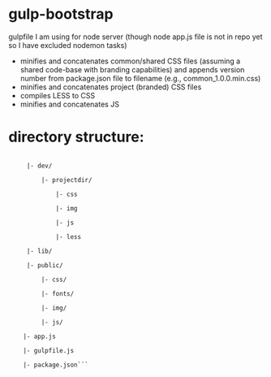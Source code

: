 # gulp-bootstrap
gulpfile I am using for node server (though node app.js file is not in repo yet so I have excluded nodemon tasks)

* minifies and concatenates common/shared CSS files (assuming a shared code-base with branding capabilities) and appends version number from package.json file to filename (e.g., common_1.0.0.min.css)
* minifies and concatenates project (branded) CSS files
* compiles LESS to CSS
* minifies and concatenates JS

# directory structure:
```|- BASEDIR/  

     |- dev/
     
         |- projectdir/
         
             |- css
             
             |- img
             
             |- js
             
             |- less
             
     |- lib/
     
     |- public/
     
         |- css/
         
         |- fonts/
         
         |- img/ 
         
         |- js/ 
         
    |- app.js
    
    |- gulpfile.js
    
    |- package.json```
